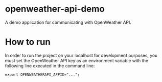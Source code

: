 # openweather-api-demo
A demo application for communicating with OpenWeather API.

# How to run

In order to run the project on your localhost for development purposes, you must set the OpenWeather API key as an environment variable with the following line executed in the command line:
```
export OPENWEATHERAPI_APPID="...";  
```
